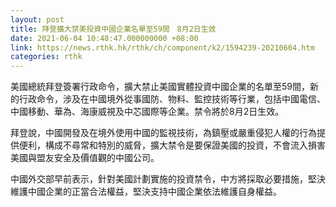 ```yaml
---
layout: post
title: 拜登擴大禁美投資中國企業名單至59間　8月2日生效
date: 2021-06-04 10:48:47.000000000 +08:00
link: https://news.rthk.hk/rthk/ch/component/k2/1594239-20210604.htm
categories: rthk
---
```


美國總統拜登簽署行政命令，擴大禁止美國實體投資中國企業的名單至59間，新的行政命令，涉及在中國境外從事國防、物料、監控技術等行業，包括中國電信、中國移動、華為、海康威視及中芯國際等企業。禁令將於8月2日生效。

拜登說，中國開發及在境外使用中國的監視技術，為鎮壓或嚴重侵犯人權的行為提供便利，構成不尋常和特別的威脅，擴大禁令是要保證美國的投資，不會流入損害美國與盟友安全及價值觀的中國公司。

中國外交部早前表示，針對美國計劃實施的投資禁令，中方將採取必要措施，堅決維護中國企業的正當合法權益，堅決支持中國企業依法維護自身權益。
